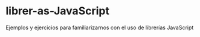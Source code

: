 # librer-as-JavaScript
Ejemplos y ejercicios para familiarizarnos con el uso de librerías JavaScript
